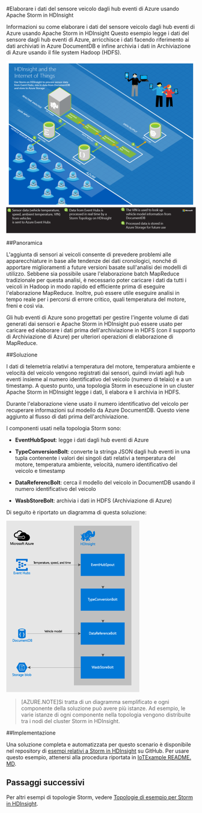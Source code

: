 <properties
 pageTitle="Elaborare i dati del sensore veicolo con Apache Storm in HDInsight | Microsoft Azure"
 description="Informazioni su come elaborare i dati del sensore veicolo dagli hub eventi usando Apache Storm in HDInsight Aggiungere i dati del modello del database DocumentDB e archiviarne l'output nella risorsa di archiviazione."
 services="hdinsight,documentdb,notification-hubs"
 documentationCenter=""
 authors="Blackmist"
 manager="paulettm"
 editor="cgronlun"/>

<tags
ms.service="hdinsight"
ms.devlang="java"
ms.topic="article"
ms.tgt_pltfrm="na"
ms.workload="big-data"
ms.date="04/28/2015"
ms.author="larryfr"/>

#Elaborare i dati del sensore veicolo dagli hub eventi di Azure usando Apache Storm in HDInsight

Informazioni su come elaborare i dati del sensore veicolo dagli hub eventi di Azure usando Apache Storm in HDInsight Questo esempio legge i dati del sensore dagli hub eventi di Azure, arricchisce i dati facendo riferimento ai dati archiviati in Azure DocumentDB e infine archivia i dati in Archiviazione di Azure usando il file system Hadoop (HDFS).

![HDInsight e il diagramma dell'architettura IoT (Internet of Things)](./media/hdinsight-storm-iot-eventhub-documentdb/iot.png)

##Panoramica

L'aggiunta di sensori ai veicoli consente di prevedere problemi alle apparecchiature in base alle tendenze dei dati cronologici, nonché di apportare miglioramenti a future versioni basate sull'analisi dei modelli di utilizzo. Sebbene sia possibile usare l'elaborazione batch MapReduce tradizionale per questa analisi, è necessario poter caricare i dati da tutti i veicoli in Hadoop in modo rapido ed efficiente prima di eseguire l'elaborazione MapReduce. Inoltre, può essere utile eseguire analisi in tempo reale per i percorsi di errore critico, quali temperatura del motore, freni e così via.

Gli hub eventi di Azure sono progettati per gestire l'ingente volume di dati generati dai sensori e Apache Storm in HDInsight può essere usato per caricare ed elaborare i dati prima dell'archiviazione in HDFS (con il supporto di Archiviazione di Azure) per ulteriori operazioni di elaborazione di MapReduce.

##Soluzione

I dati di telemetria relativi a temperatura del motore, temperatura ambiente e velocità del veicolo vengono registrati dai sensori, quindi inviati agli hub eventi insieme al numero identificativo del veicolo (numero di telaio) e a un timestamp. A questo punto, una topologia Storm in esecuzione in un cluster Apache Storm in HDInsight legge i dati, li elabora e li archivia in HDFS.

Durante l'elaborazione viene usato il numero identificativo del veicolo per recuperare informazioni sul modello da Azure DocumentDB. Questo viene aggiunto al flusso di dati prima dell'archiviazione.

I componenti usati nella topologia Storm sono:

* **EventHubSpout**: legge i dati dagli hub eventi di Azure

* **TypeConversionBolt**: converte la stringa JSON dagli hub eventi in una tupla contenente i valori dei singoli dati relativi a temperatura del motore, temperatura ambiente, velocità, numero identificativo del veicolo e timestamp

* **DataReferencBolt**: cerca il modello del veicolo in DocumentDB usando il numero identificativo del veicolo

* **WasbStoreBolt**: archivia i dati in HDFS (Archiviazione di Azure)

Di seguito è riportato un diagramma di questa soluzione:

![topologia storm](./media/hdinsight-storm-iot-eventhub-documentdb/iottopology.png)

> [AZURE.NOTE]Si tratta di un diagramma semplificato e ogni componente della soluzione può avere più istanze. Ad esempio, le varie istanze di ogni componente nella topologia vengono distribuite tra i nodi del cluster Storm in HDInsight.

##Implementazione

Una soluzione completa e automatizzata per questo scenario è disponibile nel repository di <a href="https://github.com/hdinsight/hdinsight-storm-examples" target="_blank">esempi relativi a Storm in HDInsight</a> su GitHub. Per usare questo esempio, attenersi alla procedura riportata in [IoTExample README. MD](https://github.com/hdinsight/hdinsight-storm-examples/blob/master/IotExample/README.md).

## Passaggi successivi

Per altri esempi di topologie Storm, vedere [Topologie di esempio per Storm in HDInsight](hdinsight-storm-example-topology.md).
 

<!---HONumber=62-->